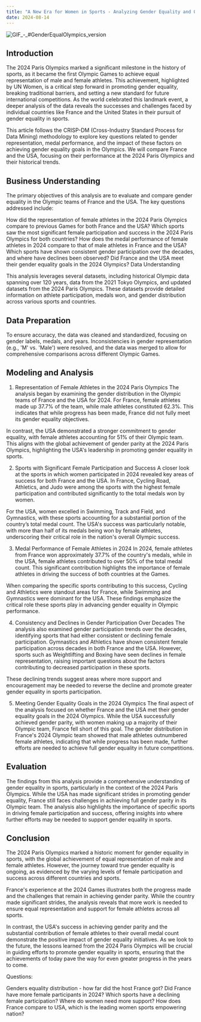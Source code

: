 ```yaml
---
title: "A New Era for Women in Sports - Analyzing Gender Equality and Olympic Performance at the 2024 Paris Games"
date: 2024-08-14
---
```

![GIF_-_#GenderEqualOlympics_version](https://github.com/user-attachments/assets/93f176bb-0473-44bd-80b1-c92cdf21806b)

## Introduction

The 2024 Paris Olympics marked a significant milestone in the history of sports, as it became the first Olympic Games to achieve equal representation of male and female athletes. This achievement, highlighted by UN Women, is a critical step forward in promoting gender equality, breaking traditional barriers, and setting a new standard for future international competitions. As the world celebrated this landmark event, a deeper analysis of the data reveals the successes and challenges faced by individual countries like France and the United States in their pursuit of gender equality in sports.

This article follows the CRISP-DM (Cross-Industry Standard Process for Data Mining) methodology to explore key questions related to gender representation, medal performance, and the impact of these factors on achieving gender equality goals in the Olympics. We will compare France and the USA, focusing on their performance at the 2024 Paris Olympics and their historical trends.

## Business Understanding

The primary objectives of this analysis are to evaluate and compare gender equality in the Olympic teams of France and the USA. The key questions addressed include:

How did the representation of female athletes in the 2024 Paris Olympics compare to previous Games for both France and the USA?
Which sports saw the most significant female participation and success in the 2024 Paris Olympics for both countries?
How does the medal performance of female athletes in 2024 compare to that of male athletes in France and the USA?
Which sports have shown consistent gender participation over the decades, and where have declines been observed?
Did France and the USA meet their gender equality goals in the 2024 Olympics?
Data Understanding

This analysis leverages several datasets, including historical Olympic data spanning over 120 years, data from the 2021 Tokyo Olympics, and updated datasets from the 2024 Paris Olympics. These datasets provide detailed information on athlete participation, medals won, and gender distribution across various sports and countries.

## Data Preparation

To ensure accuracy, the data was cleaned and standardized, focusing on gender labels, medals, and years. Inconsistencies in gender representation (e.g., 'M' vs. 'Male') were resolved, and the data was merged to allow for comprehensive comparisons across different Olympic Games.

## Modeling and Analysis

1. Representation of Female Athletes in the 2024 Paris Olympics
The analysis began by examining the gender distribution in the Olympic teams of France and the USA for 2024. For France, female athletes made up 37.7% of the team, while male athletes constituted 62.3%. This indicates that while progress has been made, France did not fully meet its gender equality objectives.

In contrast, the USA demonstrated a stronger commitment to gender equality, with female athletes accounting for 51% of their Olympic team. This aligns with the global achievement of gender parity at the 2024 Paris Olympics, highlighting the USA's leadership in promoting gender equality in sports.

2. Sports with Significant Female Participation and Success
A closer look at the sports in which women participated in 2024 revealed key areas of success for both France and the USA. In France, Cycling Road, Athletics, and Judo were among the sports with the highest female participation and contributed significantly to the total medals won by women.

For the USA, women excelled in Swimming, Track and Field, and Gymnastics, with these sports accounting for a substantial portion of the country’s total medal count. The USA's success was particularly notable, with more than half of its medals being won by female athletes, underscoring their critical role in the nation's overall Olympic success.

3. Medal Performance of Female Athletes in 2024
In 2024, female athletes from France won approximately 37.7% of the country's medals, while in the USA, female athletes contributed to over 50% of the total medal count. This significant contribution highlights the importance of female athletes in driving the success of both countries at the Games.

When comparing the specific sports contributing to this success, Cycling and Athletics were standout areas for France, while Swimming and Gymnastics were dominant for the USA. These findings emphasize the critical role these sports play in advancing gender equality in Olympic performance.

4. Consistency and Declines in Gender Participation Over Decades
The analysis also examined gender participation trends over the decades, identifying sports that had either consistent or declining female participation. Gymnastics and Athletics have shown consistent female participation across decades in both France and the USA. However, sports such as Weightlifting and Boxing have seen declines in female representation, raising important questions about the factors contributing to decreased participation in these sports.

These declining trends suggest areas where more support and encouragement may be needed to reverse the decline and promote greater gender equality in sports participation.

5. Meeting Gender Equality Goals in the 2024 Olympics
The final aspect of the analysis focused on whether France and the USA met their gender equality goals in the 2024 Olympics. While the USA successfully achieved gender parity, with women making up a majority of their Olympic team, France fell short of this goal. The gender distribution in France's 2024 Olympic team showed that male athletes outnumbered female athletes, indicating that while progress has been made, further efforts are needed to achieve full gender equality in future competitions.

## Evaluation

The findings from this analysis provide a comprehensive understanding of gender equality in sports, particularly in the context of the 2024 Paris Olympics. While the USA has made significant strides in promoting gender equality, France still faces challenges in achieving full gender parity in its Olympic team. The analysis also highlights the importance of specific sports in driving female participation and success, offering insights into where further efforts may be needed to support gender equality in sports.

## Conclusion

The 2024 Paris Olympics marked a historic moment for gender equality in sports, with the global achievement of equal representation of male and female athletes. However, the journey toward true gender equality is ongoing, as evidenced by the varying levels of female participation and success across different countries and sports.

France's experience at the 2024 Games illustrates both the progress made and the challenges that remain in achieving gender parity. While the country made significant strides, the analysis reveals that more work is needed to ensure equal representation and support for female athletes across all sports.

In contrast, the USA's success in achieving gender parity and the substantial contribution of female athletes to their overall medal count demonstrate the positive impact of gender equality initiatives. As we look to the future, the lessons learned from the 2024 Paris Olympics will be crucial in guiding efforts to promote gender equality in sports, ensuring that the achievements of today pave the way for even greater progress in the years to come.








Questions:

Genders equality distribution - how far did the host France got? Did France have more female participants in 2024?
Which sports have a declining female participation? Where do women need more support?
How does France compare to USA, which is the leading women sports empowering nation? 
